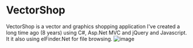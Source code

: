 # VectorShop
VectorShop is a vector and graphics shopping application I've created a long time ago (8 years) using C#, Asp.Net MVC and jQuery and Javascript. It it also using elFinder.Net for file browsing.
![image](https://user-images.githubusercontent.com/11329074/173765496-11e476b7-46b7-4cce-ae34-067fa4aeb727.png)

